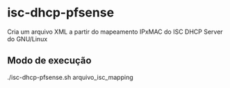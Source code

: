 # isc-dhcp-pfsense
Cria um arquivo XML a partir do mapeamento IPxMAC do ISC DHCP Server do GNU/Linux

## Modo de execução
./isc-dhcp-pfsense.sh arquivo_isc_mapping
